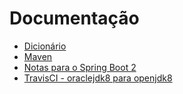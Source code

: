 # Documentação

 - [Dicionário](Dicionario.md)
 - [Maven](Maven.md)
 - [Notas para o Spring Boot 2](String1.5ToSpring2.md)
 - [TravisCI - oraclejdk8 para openjdk8](TravisCI-oraclejdk8ToOpenjdk8.md)

